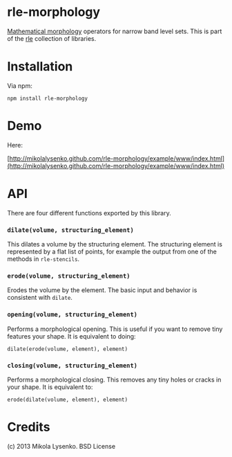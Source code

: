 rle-morphology
==============
[Mathematical morphology](http://en.wikipedia.org/wiki/Mathematical_Morphology) operators for narrow band level sets.  This is part of the [rle](https://github.com/mikolalysenko/rle-core) collection of libraries.

Installation
============
Via npm:

    npm install rle-morphology
    
Demo
====
Here:

[http://mikolalysenko.github.com/rle-morphology/example/www/index.html](http://mikolalysenko.github.com/rle-morphology/example/www/index.html)
    
API
=====
There are four different functions exported by this library.

### `dilate(volume, structuring_element)`
This dilates a volume by the structuring element.  The structuring element is represented by a flat list of points, for example the output from one of the methods in `rle-stencils`.

### `erode(volume, structuring_element)`
Erodes the volume by the element.  The basic input and behavior is consistent with `dilate`.

### `opening(volume, structuring_element)`
Performs a morphological opening.  This is useful if you want to remove tiny features your shape.  It is equivalent to doing:

    dilate(erode(volume, element), element)


### `closing(volume, structuring_element)`
Performs a morphological closing.  This removes any tiny holes or cracks in your shape.  It is equivalent to:

    erode(dilate(volume, element), element)


Credits
=======
(c) 2013 Mikola Lysenko.  BSD License
